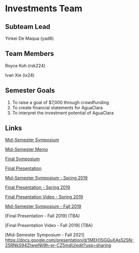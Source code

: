 # Investments Team

## Subteam Lead
Yinkei De Maqua (yad6)

## Team Members

Royce Koh (rsk224)

Ivan Xie (ix24)


## Semester Goals
1. To raise a goal of $7,000 through crowdfunding
2. To create financial statements for AguaClara
3. To interpret the investment potential of AguaClara

## Links

[Mid-Semester Symposium](https://docs.google.com/presentation/d/1fSfu31Kt1ClVReuWGEF3kZqZzbG76lUMSZEKSdc7eFs/edit?usp=sharing)

[Mid-Semester Memo](https://docs.google.com/document/d/1u37sXH73nDevr-YWyTNWnN9L0W_iuBm-qfPT0j_BdWA/edit?usp=sharing)

[Final Symposium](https://docs.google.com/presentation/d/1ryxtot8Tcogb7Gez3Ab-QqY52U_zzSmNzNiJrnKori4/edit?usp=sharing)

[Final Presentation](https://www.youtube.com/watch?v=5x5J13468EE)

[Mid-Semester Symposium - Spring 2019](https://docs.google.com/presentation/d/16QWAlImwWX9EESEmMR5Q6C7n9oDC_nIo1DPWbvQ2OK8/edit#slide=id.g34c30208cd_0_0)

[Final Presentation - Spring 2019](https://docs.google.com/presentation/u/1/d/1C7YCzAPxdvptem2jzKj_Z-6Qx8kA7j4YEkXr4iAx0zI/edit?ts=5ccb54b3#slide=id.g2a28fe0b67_0_17)

[Final Presentation Video - Spring 2019](https://www.youtube.com/watch?v=0Rhn808rNnM&list=PLhsGtpY8ipdZL4lExJA8KC0zCkaxwfs8R&index=24&t=0s)

[Mid-Semester Symposium - Fall 2019](https://docs.google.com/presentation/d/1WEmfq-1IXo0NoRUEtoY8QUeWT-AoNaGrgk-wYI7-tl4/edit?usp=sharing)

[Final Presentation - Fall 2019] (TBA)

[Final Presentation Video - Fall 2019] (TBA)

[Mid-Semester Symposium - Fall 2021] https://docs.google.com/presentation/d/1MEH1SGQuXAs52SN-25RNkS94ZtwwNlj9h-pr-CZ5mdU/edit?usp=sharing
